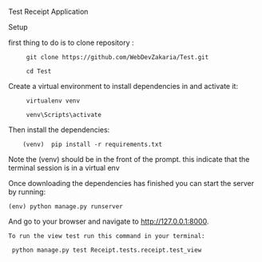 Test Receipt Application

Setup


first thing to do is to clone repository :

         git clone https://github.com/WebDevZakaria/Test.git 
         
         cd Test


Create a virtual environment to install dependencies in and activate it:

         virtualenv venv
         
         venv\Scripts\activate

Then install the dependencies:

        (venv)  pip install -r requirements.txt

Note the (venv) should be  in the front of the prompt. this indicate that the terminal session is in a virtual env

Once downloading the dependencies  has finished  you can start the server by running:

    (env) python manage.py runserver


And go to your browser and navigate to http://127.0.0.1:8000.

    To run the view test run this command in your terminal:
    
     python manage.py test Receipt.tests.receipt.test_view


   
  
